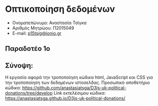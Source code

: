 # Οπτικοποίηση δεδομένων
* Ονοματεπώνυμο: Αναστασία Τσίγκα
* Αριθμός Μητρώου: Π2015049
* E-mail: p15tsig@ionio.gr

## Παραδοτέο 1ο

## Σύνοψη:
Η εργασία αφορά την τροποποίηση κώδικα html, JavaScript και CSS για την τροποποίηση των δεδομένων ιστοσελδας.
Προσωπικό αποθετήριο κώδικα: https://github.com/anastasiatsga/D3js-uk-political-donations/tree/develop
Link εκτελέσιμου κώδικα: https://anastasiatsga.github.io/D3js-uk-political-donations/

